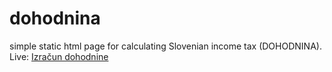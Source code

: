 dohodnina
=========

simple static html page for calculating Slovenian income tax (DOHODNINA).
Live: [Izračun dohodnine](http://sigi.stopinsek.eu/dohodnina/)

